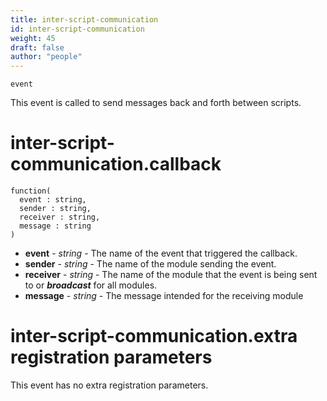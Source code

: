 ```yaml
---
title: inter-script-communication
id: inter-script-communication
weight: 45
draft: false
author: "people"
---
```


`event`

This event is called to send messages back and forth between scripts.

# inter-script-communication.callback

```
function(
  event : string,
  sender : string,
  receiver : string,
  message : string
)
```

* **event** - _string_ - The name of the event that triggered the callback.
* **sender** - _string_ - The name of the module sending the event.
* **receiver** - _string_ - The name of the module that the event is being sent to or _**broadcast**_ for all modules.
* **message** - _string_ - The message intended for the receiving module

# inter-script-communication.extra registration parameters

This event has no extra registration parameters.

